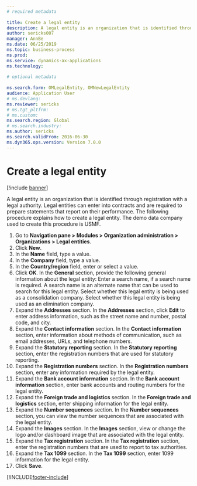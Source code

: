 ```yaml
--- 
# required metadata 
 
title: Create a legal entity
description: A legal entity is an organization that is identified through registration with a legal authority. 
author: sericks007
manager: AnnBe 
ms.date: 06/25/2019
ms.topic: business-process 
ms.prod:  
ms.service: dynamics-ax-applications 
ms.technology:  
 
# optional metadata 
 
ms.search.form: OMLegalEntity, OMNewLegalEntity   
audience: Application User 
# ms.devlang:  
ms.reviewer: sericks
# ms.tgt_pltfrm:  
# ms.custom:  
ms.search.region: Global
# ms.search.industry: 
ms.author: sericks
ms.search.validFrom: 2016-06-30 
ms.dyn365.ops.version: Version 7.0.0 
---
```

# Create a legal entity

[!include [banner](../../includes/banner.md)]

A legal entity is an organization that is identified through registration with a legal authority. Legal entities can enter into contracts and are required to prepare statements that report on their performance. The following procedure explains how to create a legal entity. The demo data company used to create this procedure is USMF.

1. Go to **Navigation pane > Modules > Organization administration > Organizations > Legal entities**.
2. Click **New**.
3. In the **Name** field, type a value.
4. In the **Company** field, type a value.
5. In the **Country/region** field, enter or select a value.
6. Click **OK**. In the **General** section, provide the following general information about the legal entity: Enter a search name, if a search name is required. A search name is an alternate name that can be used to search for this legal entity. Select whether this legal entity is being used as a consolidation company. Select whether this legal entity is being used as an elimination company. 
7. Expand the **Addresses** section. In the **Addresses** section, click **Edit** to enter address information, such as the street name and number, postal code, and city.
8. Expand the **Contact information** section. In the **Contact information** section, enter information about methods of communication, such as email addresses, URLs, and telephone numbers. 
9. Expand the **Statutory reporting** section. In the **Statutory reporting** section, enter the registration numbers that are used for statutory reporting.
10. Expand the **Registration numbers** section. In the **Registration numbers** section, enter any information required by the legal entity.  
11. Expand the **Bank account information** section. In the **Bank account information** section, enter bank accounts and routing numbers for the legal entity.
12. Expand the **Foreign trade and logistics** section. In the **Foreign trade and logistics** section, enter shipping information for the legal entity.  
13. Expand the **Number sequences** section. In the **Number sequences** section, you can view the number sequences that are associated with the legal entity.  
14. Expand the **Images** section. In the **Images** section, view or change the logo and/or dashboard image that are associated with the legal entity.  
15. Expand the **Tax registration** section. In the **Tax registration** section, enter the registration numbers that are used to report to tax authorities.
16. Expand the **Tax 1099** section. In the **Tax 1099** section, enter 1099 information for the legal entity.  
17. Click **Save**.


[!INCLUDE[footer-include](../../../../includes/footer-banner.md)]